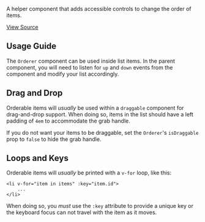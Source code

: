 
A helper component that adds accessible controls to change the order of items.

[View Source](https://github.com/pkp/ui-library/tree/master/src/components/Orderer/Orderer.vue)

## <a name="usage"></a>Usage Guide

The `Orderer` component can be used inside list items. In the parent component, you will need to listen for `up` and `down` events from the component and modify your list accordingly.

## <a name="draggable"></a> Drag and Drop

Orderable items will _usually_ be used within a `draggable` component for drag-and-drop support. When doing so, items in the list should have a left padding of `4em` to accommodate the grab handle.

If you do not want your items to be draggable, set the `Orderer`'s `isDraggable` prop to `false` to hide the grab handle.

## <a name="keys"></a> Loops and Keys

Orderable items will _usually_ be printed with a `v-for` loop, like this:

```
<li v-for="item in items" :key="item.id">
	...
</li>
```

When doing so, you _must_ use the `:key` attribute to provide a unique key or the keyboard focus can not travel with the item as it moves.
